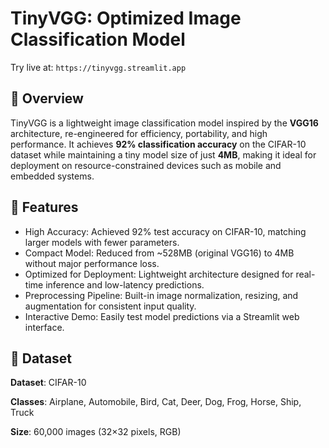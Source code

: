# TinyVGG: Optimized Image Classification Model

Try live at: `https://tinyvgg.streamlit.app`

## 📘 Overview

TinyVGG is a lightweight image classification model inspired by the **VGG16** architecture, re-engineered for efficiency, portability, and high performance.
It achieves **92% classification accuracy** on the CIFAR-10 dataset while maintaining a tiny model size of just **4MB**, making it ideal for deployment on resource-constrained devices such as mobile and embedded systems.

## 🚀 Features

* High Accuracy: Achieved 92% test accuracy on CIFAR-10, matching larger models with fewer parameters.
* Compact Model: Reduced from ~528MB (original VGG16) to 4MB without major performance loss.
* Optimized for Deployment: Lightweight architecture designed for real-time inference and low-latency predictions.
* Preprocessing Pipeline: Built-in image normalization, resizing, and augmentation for consistent input quality.
* Interactive Demo: Easily test model predictions via a Streamlit web interface.

## 🧪 Dataset

**Dataset**: CIFAR-10

**Classes**: Airplane, Automobile, Bird, Cat, Deer, Dog, Frog, Horse, Ship, Truck

**Size**: 60,000 images (32×32 pixels, RGB)
